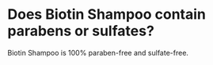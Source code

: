 # Does Biotin Shampoo contain parabens or sulfates?

Biotin Shampoo is 100% paraben-free and sulfate-free.